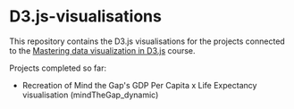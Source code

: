 # D3.js-visualisations

This repository contains the D3.js visualisations for the projects connected to the [Mastering data visualization in D3.js](https://www.udemy.com/course/masteringd3js/learn/lecture/9441268#overview) course.

Projects completed so far:
* Recreation of Mind the Gap's GDP Per Capita x Life Expectancy visualisation (mindTheGap_dynamic)
